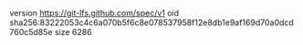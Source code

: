 version https://git-lfs.github.com/spec/v1
oid sha256:83222053c4c6a070b5f6c8e078537958f12e8db1e9af169d70a0dcd760c5d85e
size 6286
